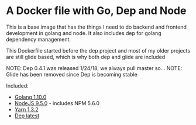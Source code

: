 A Docker file with Go, Dep and Node
==========================================

This is a base image that has the things I need to do backend and frontend development in golang and node. It also includes dep for golang dependency management.

This Dockerfile started before the dep project and most of my older projects are still glide based, which is why both dep and glide are included

NOTE: Dep 0.4.1 was released 1/24/18, we always pull master so...
NOTE: Glide has been removed since Dep is becoming stable

Included:
* [Golang 1.10.0](https://golang.org/)
* [NodeJS 9.5.0](https://nodejs.org/en/) - includes NPM 5.6.0
* [Yarn 1.3.2](https://yarnpkg.com/)
* [Dep latest](https://github.com/golang/dep)

